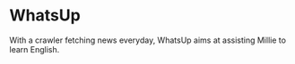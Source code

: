 # WhatsUp
With a crawler fetching news everyday, WhatsUp aims at assisting Millie to learn English.
